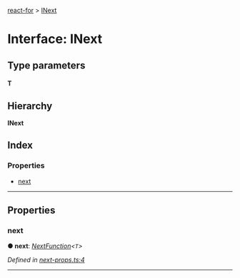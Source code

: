 [react-for](../README.md) > [INext](../interfaces/inext.md)

# Interface: INext

## Type parameters
#### T 
## Hierarchy

**INext**

## Index

### Properties

* [next](inext.md#next)

---

## Properties

<a id="next"></a>

###  next

**● next**: *[NextFunction](../#nextfunction)<`T`>*

*Defined in [next-props.ts:4](https://github.com/MJez29/react-for/blob/e2516b0/src/next-props.ts#L4)*

___

